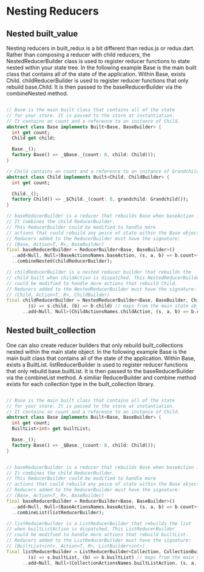 # Nesting Reducers

## Nested built_value

Nesting reducers in built_redux is a bit different than redux.js or redux.dart. Rather than composing a reducer with child reducers, the NestedReducerBuilder class is used to register reducer functions to state nested within your state tree. In the following example Base is the main built class that contains all of the state of the application. Within Base, exists Child. childReducerBuilder is used to register reducer functions that only rebuild base.Child. It is then passed to the baseReducerBuilder via the combineNested method.

```dart

// Base is the main built class that contains all of the state
// for your store. It is passed to the store at instantiation.
// It contains an count and a reference to an instance of Child.
abstract class Base implements Built<Base, BaseBuilder> {
  int get count;
  Child get child;

  Base._();
  factory Base() => _$Base._(count: 0, child: Child());
}

// Child contains an count and a reference to an instance of Grandchild.
abstract class Child implements Built<Child, ChildBuilder> {
  int get count;

  Child._();
  factory Child() => _$Child._(count: 0, grandchild: Grandchild());
}

// baseReducerBuilder is a reducer that rebuilds Base when baseAction is dispatched.
// It combines the child ReducerBuilder.
// This ReducerBuilder could be modified to handle more
// actions that could rebuild any peice of state within the Base object.
// Reducers added to the ReducerBuilder must have the signature:
// (Base, Action<T, R>, BaseBuilder)
final baseReducerBuilder = ReducerBuilder<Base, BaseBuilder>()
  ..add<Null, Null>(BaseActionsNames.baseAction, (s, a, b) => b.count++)
  ..combineNested(childReducerBuilder);

// childReducerBuilder is a nested reducer builder that rebuilds the
// child built when childAction is dispatched. This NestedReducerBuilder
// could be modified to handle more actions that rebuild Child.
// Reducers added to the NestedReducerBuilder must have the signature:
// (Child, Action<T, R>, ChildBuilder)
final childReducerBuilder = NestedReducerBuilder<Base, BaseBuilder, Child, ChildBuilder>(
        (s) => s.child, (b) => b.child) // maps from the main state object to the nested state
      ..add<Null, Null>(ChildActionsNames.childAction, (s, a, b) => b.count++);

```

## Nested built_collection

One can also create reducer builders that only rebuild built_collections nested within the main state object. In the following example Base is the main built class that contains all of the state of the application. Within Base, exists a BuiltList. listReducerBuilder is used to register reducer functions that only rebuild base.builtList. It is then passed to the baseReducerBuilder via the combineList method. A similiar ReducerBuilder and combine method exists for each collection type in the built_collection library.

```dart

// Base is the main built class that contains all of the state
// for your store. It is passed to the store at instantiation.
// It contains an count and a reference to an instance of Child.
abstract class Base implements Built<Base, BaseBuilder> {
  int get count;
  BuiltList<int> get builtList;

  Base._();
  factory Base() => _$Base._(count: 0, child: Child());
}


// baseReducerBuilder is a reducer that rebuilds Base when baseAction is dispatched.
// It combines the child ReducerBuilder.
// This ReducerBuilder could be modified to handle more
// actions that could rebuild any peice of state within the Base object.
// Reducers added to the ReducerBuilder must have the signature:
// (Base, Action<T, R>, BaseBuilder)
final baseReducerBuilder = ReducerBuilder<Base, BaseBuilder>()
  ..add<Null, Null>(BaseActionsNames.baseAction, (s, a, b) => b.count++)
  ..combineList(listReducerBuilder);

// listReducerBuilder is a ListReducerBuilder that rebuilds the list
// when builtListAction is dispatched. This ListReducerBuilder
// could be modified to handle more actions that rebuild builtList.
// Reducers added to the ListReducerBuilder must have the signature:
// (BuiltList<int>, Action<T, R>, ListBuilder<int>)
final listReducerBuilder = ListReducerBuilder<Collection, CollectionBuilder, int>(
        (s) => s.builtList, (b) => b.builtList) // maps from the main state object to the nested collection
      ..add<Null, Null>(CollectionActionsNames.builtListAction, (s, a, b) => b.add(0));

```
